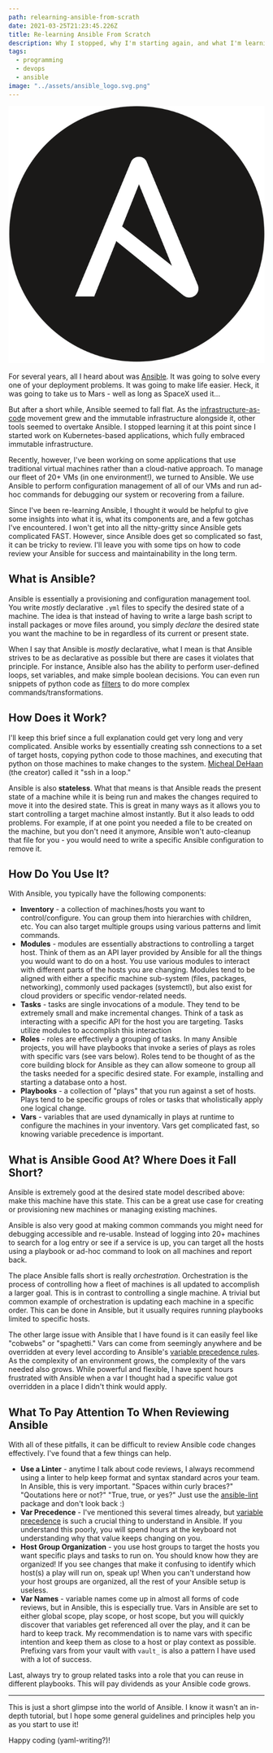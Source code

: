 ```yaml
---
path: relearning-ansible-from-scrath
date: 2021-03-25T21:23:45.226Z
title: Re-learning Ansible From Scratch
description: Why I stopped, why I'm starting again, and what I'm learning.
tags:
  - programming
  - devops
  - ansible
image: "../assets/ansible_logo.svg.png"
---
```


![Ansible logo](../assets/ansible_logo.svg.png "Ansible logo")

For several years, all I heard about was [Ansible](ansible.com). It was going to solve every one of your deployment problems. It was going to make life easier. Heck, it was going to take us to Mars - well as long as SpaceX used it...

But after a short while, Ansible seemed to fall flat. As the [infrastructure-as-code](https://en.wikipedia.org/wiki/Infrastructure_as_code) movement grew and the immutable infrastructure alongside it, other tools seemed to overtake Ansible. I stopped learning it at this point since I started work on Kubernetes-based applications, which fully embraced immutable infrastructure.

Recently, however, I've been working on some applications that use traditional virtual machines rather than a cloud-native approach. To manage our fleet of 20+ VMs (in one environment!), we turned to Ansible. We use Ansible to perform configuration management of all of our VMs and run ad-hoc commands for debugging our system or recovering from a failure.

Since I've been re-learning Ansible, I thought it would be helpful to give some insights into what it is, what its components are, and a few gotchas I've encountered. I won't get into all the nitty-gritty since Ansible gets complicated FAST. However, since Ansible does get so complicated so fast, it can be tricky to review. I'll leave you with some tips on how to code review your Ansible for success and maintainability in the long term.

## What is Ansible?

Ansible is essentially a provisioning and configuration management tool. You write *mostly* declarative `.yml` files to specify the desired state of a machine. The idea is that instead of having to write a large bash script to install packages or move files around, you simply *declare* the desired state you want the machine to be in regardless of its current or present state. 

When I say that Ansible is *mostly* declarative, what I mean is that Ansible strives to be as declarative as possible but there are cases it violates that principle. For instance, Ansible also has the ability to perform user-defined loops, set variables, and make simple boolean decisions. You can even run snippets of python code as [filters](https://docs.ansible.com/ansible/2.3/playbooks_filters.html) to do more complex commands/transformations.

## How Does it Work?

I'll keep this brief since a full explanation could get very long and very complicated. Ansible works by essentially creating ssh connections to a set of target hosts, copying python code to those machines, and executing that python on those machines to make changes to the system. [Micheal DeHaan](https://twitter.com/laserllama) (the creator) called it "ssh in a loop."

Ansible is also **stateless**. What that means is that Ansible reads the present state of a machine while it is being run and makes the changes required to move it into the desired state. This is great in many ways as it allows you to start controlling a target machine almost instantly. But it also leads to odd problems. For example, if at one point you needed a file to be created on the machine, but you don't need it anymore, Ansible won't auto-cleanup that file for you - you would need to write a specific Ansible configuration to remove it.

## How Do You Use It?

With Ansible, you typically have the following components:

* **Inventory** - a collection of machines/hosts you want to control/configure. You can group them into hierarchies with children, etc. You can also target multiple groups using various patterns and limit commands.
* **Modules** - modules are essentially abstractions to controlling a target host. Think of them as an API layer provided by Ansible for all the things you would want to do on a host. You use various modules to interact with different parts of the hosts you are changing. Modules tend to be aligned with either a specific machine sub-system (files, packages, networking), commonly used packages (systemctl), but also exist for cloud providers or specific vendor-related needs.
* **Tasks** - tasks are single invocations of a module. They tend to be extremely small and make incremental changes. Think of a task as interacting with a specific API for the host you are targeting. Tasks utilize modules to accomplish this interaction
* **Roles** - roles are effectively a grouping of tasks. In many Ansible projects, you will have playbooks that invoke a series of plays as roles with specific vars (see vars below). Roles tend to be thought of as the core building block for Ansible as they can allow someone to group all the tasks needed for a specific desired state. For example, installing and starting a database onto a host.
* **Playbooks** - a collection of "plays" that you run against a set of hosts. Plays tend to be specific groups of roles or tasks that wholistically apply one logical change.
* **Vars** - variables that are used dynamically in plays at runtime to configure the machines in your inventory. Vars get complicated fast, so knowing variable precedence is important.

## What is Ansible Good At? Where Does it Fall Short?

Ansible is extremely good at the desired state model described above: make this machine have this state. This can be a great use case for creating or provisioning new machines or managing existing machines.

Ansible is also very good at making common commands you might need for debugging accessible and re-usable. Instead of logging into 20+ machines to search for a log entry or see if a service is up, you can target all the hosts using a playbook or ad-hoc command to look on all machines and report back.

The place Ansible falls short is really *orchestration*. Orchestration is the process of controlling how a fleet of machines is all updated to accomplish a larger goal. This is in contrast to controlling a single machine. A trivial but common example of orchestration is updating each machine in a specific order. This can be done in Ansible, but it usually requires running playbooks limited to specific hosts.

The other large issue with Ansible that I have found is it can easily feel like "cobwebs" or "spaghetti." Vars can come from seemingly anywhere and be overridden at every level according to Ansible's [variable precedence rules](https://docs.ansible.com/ansible/latest/user_guide/playbooks_variables.html#variable-precedence-where-should-i-put-a-variable). As the complexity of an environment grows, the complexity of the vars needed also grows. While powerful and flexible, I have spent hours frustrated with Ansible when a var I thought had a specific value got overridden in a place I didn't think would apply.

## What To Pay Attention To When Reviewing Ansible

With all of these pitfalls, it can be difficult to review Ansible code changes effectively. I've found that a few things can help.

* **Use a Linter** - anytime I talk about code reviews, I always recommend using a linter to help keep format and syntax standard acros your team. In Ansible, this is very important. "Spaces within curly braces?" "Qoutations here or not?" "True, true, or yes?" Just use the [ansible-lint](https://github.com/ansible-community/ansible-lint) package and don't look back :)
* **Var Precedence** - I've mentioned this several times already, but [variable precedence](https://docs.ansible.com/ansible/latest/user_guide/playbooks_variables.html#variable-precedence-where-should-i-put-a-variable) is such a crucial thing to understand in Ansible. If you understand this poorly, you will spend hours at the keyboard not understanding why that value keeps changing on you.
* **Host Group Organization** - you use host groups to target the hosts you want specific plays and tasks to run on. You should know how they are organized! If you see changes that make it confusing to identify which host(s) a play will run on, speak up! When you can't understand how your host groups are organized, all the rest of your Ansible setup is useless.
* **Var Names** - variable names come up in almost all forms of code reviews, but in Ansible, this is especially true. Vars in Ansible are set to either global scope, play scope, or host scope, but you will quickly discover that variables get referenced all over the play, and it can be hard to keep track. My recommendation is to name vars with specific intention and keep them as close to a host or play context as possible. Prefixing vars from your vault with `vault_` is also a pattern I have used with a lot of success.

Last, always try to group related tasks into a role that you can reuse in different playbooks. This will pay dividends as your Ansible code grows.

---

This is just a short glimpse into the world of Ansible. I know it wasn't an in-depth tutorial, but I hope some general guidelines and principles help you as you start to use it!

Happy coding (yaml-writing?)!